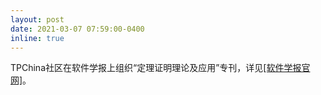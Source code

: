 ```yaml
---
layout: post
date: 2021-03-07 07:59:00-0400
inline: true
---
```


TPChina社区在软件学报上组织“定理证明理论及应用”专刊，详见<a href="http://www.jos.org.cn/jos/ch/reader/view_news.aspx?id=20210306103312001" target="_blank">[软件学报官网]</a>。